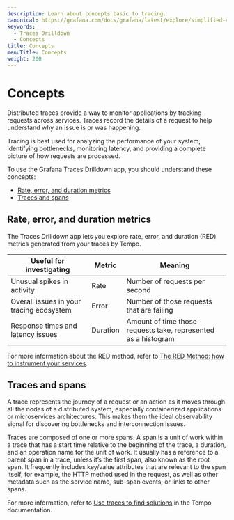```yaml
---
description: Learn about concepts basic to tracing.
canonical: https://grafana.com/docs/grafana/latest/explore/simplified-exploration/traces/concepts/
keywords:
  - Traces Drilldown
  - Concepts
title: Concepts
menuTitle: Concepts
weight: 200
---
```


# Concepts

Distributed traces provide a way to monitor applications by tracking requests across services.
Traces record the details of a request to help understand why an issue is or was happening.

Tracing is best used for analyzing the performance of your system, identifying bottlenecks, monitoring latency, and providing a complete picture of how requests are processed.

To use the Grafana Traces Drilldown app, you should understand these concepts:
  - [Rate, error, and duration metrics](#rate-error-and-duration-metrics)
  - [Traces and spans](#traces-and-spans)

## Rate, error, and duration metrics

The Traces Drilldown app lets you explore rate, error, and duration (RED) metrics generated from your traces by Tempo.

| Useful for investigating | Metric | Meaning |
|---|---|---|
| Unusual spikes in activity | Rate | Number of requests per second |
| Overall issues in your tracing ecosystem | Error | Number of those requests that are failing |
| Response times and latency issues | Duration | Amount of time those requests take, represented as a histogram |

For more information about the RED method, refer to [The RED Method: how to instrument your services](https://grafana.com/blog/2018/08/02/the-red-method-how-to-instrument-your-services/).

## Traces and spans

A trace represents the journey of a request or an action as it moves through all the nodes of a distributed system, especially containerized applications or microservices architectures.
This makes them the ideal observability signal for discovering bottlenecks and interconnection issues.

Traces are composed of one or more spans.
A span is a unit of work within a trace that has a start time relative to the beginning of the trace, a duration, and an operation name for the unit of work.
It usually has a reference to a parent span in a trace, unless it’s the first span, also known as the root span.
It frequently includes key/value attributes that are relevant to the span itself, for example, the HTTP method used in the request, as well as other metadata such as the service name, sub-span events, or links to other spans.

For more information, refer to [Use traces to find solutions](https://grafana.com/docs/tempo/<TEMPO_VERSION>/introduction/solutions-with-traces/) in the Tempo documentation.
